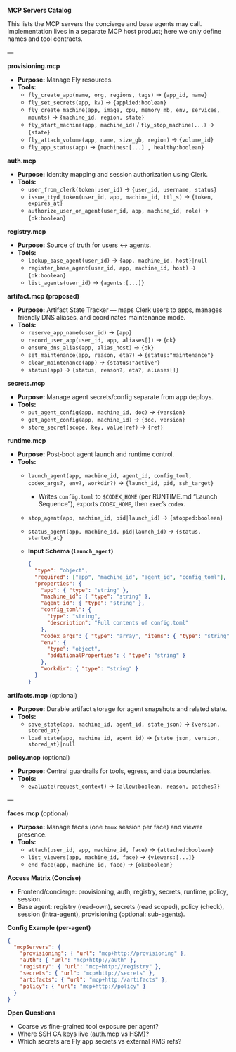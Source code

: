 **MCP Servers Catalog**

This lists the MCP servers the concierge and base agents may call.
Implementation lives in a separate MCP host product; here we only define names
and tool contracts.

—

**provisioning.mcp**

- **Purpose:** Manage Fly resources.
- **Tools:**
  - `fly_create_app(name, org, regions, tags)` → `{app_id, name}`
  - `fly_set_secrets(app, kv)` → `{applied:boolean}`
  - `fly_create_machine(app, image, cpu, memory_mb, env, services, mounts)` →
    `{machine_id, region, state}`
  - `fly_start_machine(app, machine_id)` / `fly_stop_machine(...)` → `{state}`
  - `fly_attach_volume(app, name, size_gb, region)` → `{volume_id}`
  - `fly_app_status(app)` → `{machines:[...] , healthy:boolean}`

**auth.mcp**

- **Purpose:** Identity mapping and session authorization using Clerk.
- **Tools:**
  - `user_from_clerk(token|user_id)` → `{user_id, username, status}`
  - `issue_ttyd_token(user_id, app, machine_id, ttl_s)` → `{token, expires_at}`
  - `authorize_user_on_agent(user_id, app, machine_id, role)` → `{ok:boolean}`

**registry.mcp**

- **Purpose:** Source of truth for users ↔ agents.
- **Tools:**
  - `lookup_base_agent(user_id)` → `{app, machine_id, host}|null`
  - `register_base_agent(user_id, app, machine_id, host)` → `{ok:boolean}`
  - `list_agents(user_id)` → `{agents:[...]}`

**artifact.mcp (proposed)**

- **Purpose:** Artifact State Tracker — maps Clerk users to apps, manages
  friendly DNS aliases, and coordinates maintenance mode.
- **Tools:**
  - `reserve_app_name(user_id)` → `{app}`
  - `record_user_app(user_id, app, aliases[])` → `{ok}`
  - `ensure_dns_alias(app, alias_host)` → `{ok}`
  - `set_maintenance(app, reason, eta?)` → `{status:"maintenance"}`
  - `clear_maintenance(app)` → `{status:"active"}`
  - `status(app)` → `{status, reason?, eta?, aliases[]}`

**secrets.mcp**

- **Purpose:** Manage agent secrets/config separate from app deploys.
- **Tools:**
  - `put_agent_config(app, machine_id, doc)` → `{version}`
  - `get_agent_config(app, machine_id)` → `{doc, version}`
  - `store_secret(scope, key, value|ref)` → `{ref}`

<!-- Observability MCP removed per ADR 0012: Always‑Attached Faces; no out‑of‑band
     readiness/logs service. Progress is shown via live faces. -->

**runtime.mcp**

- **Purpose:** Post‑boot agent launch and runtime control.
- **Tools:**
  - `launch_agent(app, machine_id, agent_id, config_toml, codex_args?, env?, workdir?)`
    → `{launch_id, pid, ssh_target}`
    - Writes `config.toml` to `$CODEX_HOME` (per RUNTIME.md “Launch Sequence”),
      exports `CODEX_HOME`, then `exec`’s `codex`.
  - `stop_agent(app, machine_id, pid|launch_id)` → `{stopped:boolean}`
  - `status_agent(app, machine_id, pid|launch_id)` → `{status, started_at}`

  - **Input Schema (`launch_agent`)**
    ```json
    {
      "type": "object",
      "required": ["app", "machine_id", "agent_id", "config_toml"],
      "properties": {
        "app": { "type": "string" },
        "machine_id": { "type": "string" },
        "agent_id": { "type": "string" },
        "config_toml": {
          "type": "string",
          "description": "Full contents of config.toml"
        },
        "codex_args": { "type": "array", "items": { "type": "string" } },
        "env": {
          "type": "object",
          "additionalProperties": { "type": "string" }
        },
        "workdir": { "type": "string" }
      }
    }
    ```

**artifacts.mcp** (optional)

- **Purpose:** Durable artifact storage for agent snapshots and related state.
- **Tools:**
  - `save_state(app, machine_id, agent_id, state_json)` → `{version, stored_at}`
  - `load_state(app, machine_id, agent_id)` →
    `{state_json, version, stored_at}|null`

**policy.mcp** (optional)

- **Purpose:** Central guardrails for tools, egress, and data boundaries.
- **Tools:**
  - `evaluate(request_context)` → `{allow:boolean, reason, patches?}`

—

**faces.mcp** (optional)

- **Purpose:** Manage faces (one `tmux` session per face) and viewer presence.
- **Tools:**
  - `attach(user_id, app, machine_id, face)` → `{attached:boolean}`
  - `list_viewers(app, machine_id, face)` → `{viewers:[...]}`
  - `end_face(app, machine_id, face)` → `{ok:boolean}`

**Access Matrix (Concise)**

- Frontend/concierge: provisioning, auth, registry, secrets, runtime, policy,
  session.
- Base agent: registry (read-own), secrets (read scoped), policy (check),
  session (intra-agent), provisioning (optional: sub-agents).

**Config Example (per-agent)**

```json
{
  "mcpServers": {
    "provisioning": { "url": "mcp+http://provisioning" },
    "auth": { "url": "mcp+http://auth" },
    "registry": { "url": "mcp+http://registry" },
    "secrets": { "url": "mcp+http://secrets" },
    "artifacts": { "url": "mcp+http://artifacts" },
    "policy": { "url": "mcp+http://policy" }
  }
}
```

**Open Questions**

- Coarse vs fine-grained tool exposure per agent?
- Where SSH CA keys live (auth.mcp vs HSM)?
- Which secrets are Fly app secrets vs external KMS refs?
